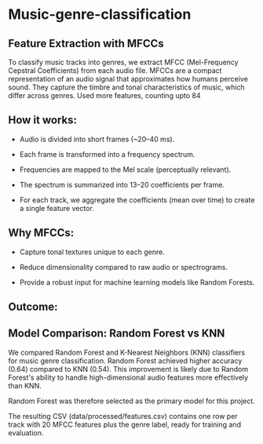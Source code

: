 # Music-genre-classification

## Feature Extraction with MFCCs

To classify music tracks into genres, we extract MFCC (Mel-Frequency Cepstral Coefficients) from each audio file. MFCCs are a compact representation of an audio signal that approximates how humans perceive sound. They capture the timbre and tonal characteristics of music, which differ across genres.
Used more features, counting upto 84

## How it works:

- Audio is divided into short frames (~20–40 ms).

- Each frame is transformed into a frequency spectrum.

- Frequencies are mapped to the Mel scale (perceptually relevant).

- The spectrum is summarized into 13–20 coefficients per frame.

- For each track, we aggregate the coefficients (mean over time) to create a single feature vector.

## Why MFCCs:

- Capture tonal textures unique to each genre.

- Reduce dimensionality compared to raw audio or spectrograms.

- Provide a robust input for machine learning models like Random Forests.

## Outcome:

## Model Comparison: Random Forest vs KNN

We compared Random Forest and K-Nearest Neighbors (KNN) classifiers for music genre classification. Random Forest achieved higher accuracy (0.64) compared to KNN (0.54). This improvement is likely due to Random Forest's ability to handle high-dimensional audio features more effectively than KNN.

Random Forest was therefore selected as the primary model for this project.

The resulting CSV (data/processed/features.csv) contains one row per track with 20 MFCC features plus the genre label, ready for training and evaluation.
